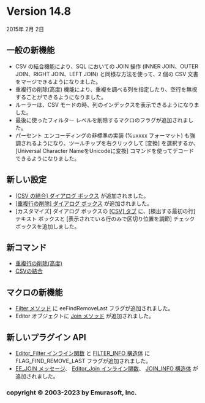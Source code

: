 # Version 14.8

2015年 2月 2日

## 一般の新機能

- CSV の結合機能により、SQL においての JOIN 操作 (INNER JOIN、OUTER JOIN、RIGHT JOIN、LEFT JOIN) と同様な方法を使って、2 個の CSV 文書をマージできるようになりました。
- 重複行の削除(高度) 機能により、重複を調べる列を指定したり、空行を無視することができるようになりました。
- ルーラーは、CSV モードの時、列のインデックスを表示できるようになりました。
- 最後に使ったフィルター レベルを削除するマクロのフラグが追加されました。
- パーセント エンコーディングの非標準の実装 (%uxxxx フォーマット) も強調されるようになり、ツールチップを右クリックして \[変換\] を選択するか、\[Universal Character NameをUnicodeに変換\] コマンドを使ってデコードできるようになりました。

## 新しい設定

- [\[CSV の結合\] ダイアログ ボックス](../dlg/join_csv/index) が追加されました。
- [\[重複行の削除\] ダイアログ ボックス](../dlg/delete_duplicate_advanced/index) が追加されました。
- \[カスタマイズ\] ダイアログ ボックスの [\[CSV\] タブ](../dlg/customize/csv/index) に、\[検出する最初の行\] テキスト ボックスと \[表示されている行のみで区切り位置を調節\] チェック ボックスを追加しました。

## 新コマンド

- [重複行の削除(高度)](../cmd/edit/delete_duplicate_advanced)
- [CSVの結合](../cmd/edit/join_csv)

## マクロの新機能

- [Filter メソッド](../macro/document/filter) に eeFindRemoveLast フラグが追加されました。
- Editor オブジェクトに [Join メソッド](../macro/editor/join) が追加されました。

## 新しいプラグイン API

- [Editor\_Filter インライン関数](../plugin/macro/editor_filter) と [FILTER\_INFO 構造体](../plugin/structure/filter_info) に FLAG\_FIND\_REMOVE\_LAST フラグが追加されました。
- [EE\_JOIN メッセージ](../plugin/message/ee_join)、 [Editor\_Join インライン関数](../plugin/macro/editor_join)、 [JOIN\_INFO 構造体](../plugin/structure/join_info) が追加されました。

### copyright © 2003-2023 by Emurasoft, Inc.
